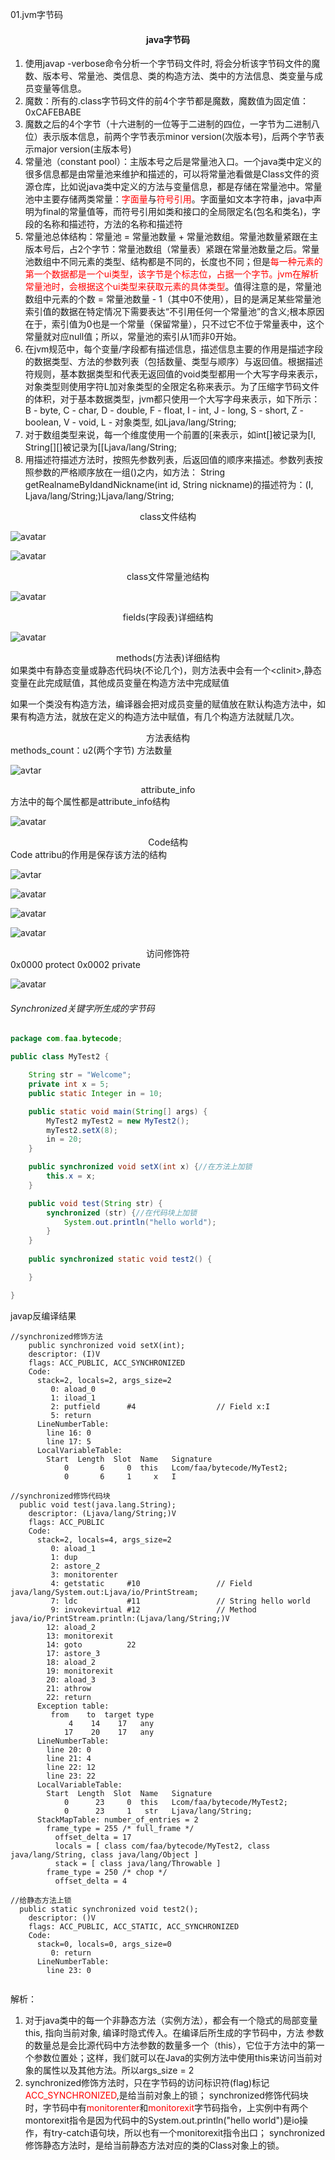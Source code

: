 01.jvm字节码

#### <center>java字节码</center>  

1. 使用javap -verbose命令分析一个字节码文件时, 将会分析该字节码文件的魔数、版本号、常量池、类信息、类的构造方法、类中的方法信息、类变量与成员变量等信息。  
2. 魔数：所有的.class字节码文件的前4个字节都是魔数，魔数值为固定值：0xCAFEBABE 
3. 魔数之后的4个字节（十六进制的一位等于二进制的四位，一字节为二进制八位）表示版本信息，前两个字节表示minor version(次版本号)，后两个字节表示major version(主版本号)  
4. 常量池（constant pool）：主版本号之后是常量池入口。一个java类中定义的很多信息都是由常量池来维护和描述的，可以将常量池看做是Class文件的资源仓库，比如说java类中定义的方法与变量信息，都是存储在常量池中。常量池中主要存储两类常量：<font color=red>字面量</font>与<font color=red>符号引用</font>。字面量如文本字符串，java中声明为final的常量值等，而符号引用如类和接口的全局限定名(包名和类名)，字段的名称和描述符，方法的名称和描述符  
5. 常量池总体结构：常量池 = 常量池数量 + 常量池数组。常量池数量紧跟在主版本号后，占2个字节：常量池数组（常量表）紧跟在常量池数量之后。常量池数组中不同元素的类型、结构都是不同的，长度也不同；但是<font color=red>每一种元素的第一个数据都是一个ui类型，该字节是个标志位，占据一个字节。jvm在解析常量池时，会根据这个ui类型来获取元素的具体类型</font>。值得注意的是，常量池数组中元素的个数 = 常量池数量 - 1（其中0不使用），目的是满足某些常量池索引值的数据在特定情况下需要表达“不引用任何一个常量池”的含义;根本原因在于，索引值为0也是一个常量（保留常量），只不过它不位于常量表中，这个常量就对应null值；所以，常量池的索引从1而非0开始。
6. 在jvm规范中，每个变量/字段都有描述信息，描述信息主要的作用是描述字段的数据类型、方法的参数列表（包括数量、类型与顺序）与返回值。根据描述符规则，基本数据类型和代表无返回值的void类型都用一个大写字母来表示，对象类型则使用字符L加对象类型的全限定名称来表示。为了压缩字节码文件的体积，对于基本数据类型，jvm都只使用一个大写字母来表示，如下所示：B - byte, C - char, D - double, F - float, I - int, J - long, S - short, Z - boolean, V - void, L - 对象类型, 如Ljava/lang/String; 
7. 对于数组类型来说，每一个维度使用一个前置的[来表示，如int[]被记录为[I, String[][]被记录为[[Ljava/lang/String;
8. 用描述符描述方法时，按照先参数列表，后返回值的顺序来描述。参数列表按照参数的严格顺序放在一组()之内，如方法：
String getRealnameByIdandNickname(int id, String nickname)的描述符为：(I, Ljava/lang/String;)Ljava/lang/String;



<center>class文件结构</center>

![avatar](https://note.youdao.com/yws/public/resource/56c2e10f6a79c4c42ee7c3dc939f1e44/xmlnote/WEBRESOURCE9f3aeafc3ce413f932664a3f205efa6b/3248)  

![avatar](https://note.youdao.com/yws/public/resource/56c2e10f6a79c4c42ee7c3dc939f1e44/xmlnote/WEBRESOURCEf72468adcd10060ca93ff075c178b388/3232)

<center>class文件常量池结构</center>  

![avatar](https://note.youdao.com/yws/public/resource/56c2e10f6a79c4c42ee7c3dc939f1e44/xmlnote/WEBRESOURCE7436f787a70a60efdb962c860e6a04d7/3220)

<center>fields(字段表)详细结构</center>

![avatar](https://note.youdao.com/yws/public/resource/56c2e10f6a79c4c42ee7c3dc939f1e44/xmlnote/WEBRESOURCEd95dafef6f6e19e042df1e3303ff54f6/3257)

<center>methods(方法表)详细结构</center>
如果类中有静态变量或静态代码块(不论几个)，则方法表中会有一个&lt;clinit&gt;,静态变量在此完成赋值，其他成员变量在构造方法中完成赋值

如果一个类没有构造方法，编译器会把对成员变量的赋值放在默认构造方法中，如果有构造方法，就放在定义的构造方法中赋值，有几个构造方法就赋几次。 

<center>方法表结构</center>
methods_count：u2(两个字节) 方法数量

![avtar](https://note.youdao.com/yws/public/resource/56c2e10f6a79c4c42ee7c3dc939f1e44/xmlnote/WEBRESOURCE5e82af0a7107f05839c1f0bf29cdd73e/3238)  

<center>attribute_info</center>
方法中的每个属性都是attribute_info结构	

![avatar](https://note.youdao.com/yws/public/resource/56c2e10f6a79c4c42ee7c3dc939f1e44/xmlnote/WEBRESOURCEe479754802343075f139975748c18823/3268)

<center>Code结构</center>
Code attribu的作用是保存该方法的结构
   
![avtar](https://note.youdao.com/yws/public/resource/56c2e10f6a79c4c42ee7c3dc939f1e44/xmlnote/WEBRESOURCEaab918c803a881c9aeaeaf453d8b88ec/3271)

![avatar](https://note.youdao.com/yws/public/resource/56c2e10f6a79c4c42ee7c3dc939f1e44/xmlnote/WEBRESOURCE13f4a24aca83bfbdadd3f17c07d6d1c6/3276)

![avatar](https://note.youdao.com/yws/public/resource/56c2e10f6a79c4c42ee7c3dc939f1e44/xmlnote/WEBRESOURCEe7c469dfe8ec134ded93621a97813eae/3280)

![avatar](https://note.youdao.com/yws/public/resource/56c2e10f6a79c4c42ee7c3dc939f1e44/xmlnote/WEBRESOURCE59caf240fa042fab8d910db10bb665c5/3283)

<center>访问修饰符</center>
0x0000	protect
0x0002  private

![avatar](https://note.youdao.com/yws/public/resource/56c2e10f6a79c4c42ee7c3dc939f1e44/xmlnote/WEBRESOURCEefa84a78d731ce350003ad55a2afa0ac/3260)



###### Synchronized关键字所生成的字节码


```java
package com.faa.bytecode;

public class MyTest2 {

    String str = "Welcome";
    private int x = 5;
    public static Integer in = 10;

    public static void main(String[] args) {
        MyTest2 myTest2 = new MyTest2();
        myTest2.setX(8);
        in = 20;
    }

    public synchronized void setX(int x) {//在方法上加锁
        this.x = x;
    }

    public void test(String str) {
        synchronized (str) {//在代码块上加锁
            System.out.println("hello world");
        }
    }
    
    public synchronized static void test2() {

    }

}
```
javap反编译结果
```
//synchronized修饰方法
    public synchronized void setX(int);
    descriptor: (I)V
    flags: ACC_PUBLIC, ACC_SYNCHRONIZED
    Code:
      stack=2, locals=2, args_size=2
         0: aload_0
         1: iload_1
         2: putfield      #4                  // Field x:I
         5: return
      LineNumberTable:
        line 16: 0
        line 17: 5
      LocalVariableTable:
        Start  Length  Slot  Name   Signature
            0       6     0  this   Lcom/faa/bytecode/MyTest2;
            0       6     1     x   I

//synchronized修饰代码块
  public void test(java.lang.String);
    descriptor: (Ljava/lang/String;)V
    flags: ACC_PUBLIC
    Code:
      stack=2, locals=4, args_size=2
         0: aload_1
         1: dup
         2: astore_2
         3: monitorenter
         4: getstatic     #10                 // Field java/lang/System.out:Ljava/io/PrintStream;
         7: ldc           #11                 // String hello world
         9: invokevirtual #12                 // Method java/io/PrintStream.println:(Ljava/lang/String;)V
        12: aload_2
        13: monitorexit
        14: goto          22
        17: astore_3
        18: aload_2
        19: monitorexit
        20: aload_3
        21: athrow
        22: return
      Exception table:
         from    to  target type
             4    14    17   any
            17    20    17   any
      LineNumberTable:
        line 20: 0
        line 21: 4
        line 22: 12
        line 23: 22
      LocalVariableTable:
        Start  Length  Slot  Name   Signature
            0      23     0  this   Lcom/faa/bytecode/MyTest2;
            0      23     1   str   Ljava/lang/String;
      StackMapTable: number_of_entries = 2
        frame_type = 255 /* full_frame */
          offset_delta = 17
          locals = [ class com/faa/bytecode/MyTest2, class java/lang/String, class java/lang/Object ]
          stack = [ class java/lang/Throwable ]
        frame_type = 250 /* chop */
          offset_delta = 4
     
//给静态方法上锁     
  public static synchronized void test2();
    descriptor: ()V
    flags: ACC_PUBLIC, ACC_STATIC, ACC_SYNCHRONIZED
    Code:
      stack=0, locals=0, args_size=0
         0: return
      LineNumberTable:
        line 23: 0


```
解析：  
1. 对于java类中的每一个非静态方法（实例方法），都会有一个隐式的局部变量this, 指向当前对象, 编译时隐式传入。在编译后所生成的字节码中，方法 参数 的数量总是会比源代码中方法参数的数量多一个（this），它位于方法中的第一个参数位置处；这样，我们就可以在Java的实例方法中使用this来访问当前对象的属性以及其他方法。所以args_size = 2
2. synchronized修饰方法时，只在字节码的访问标识符(flag)标记<font color=red>ACC_SYNCHRONIZED</font>,是给当前对象上的锁；
synchronized修饰代码块时，字节码中有<font color=red>monitorenter</font>和<font color=red>monitorexit</font>字节码指令，上实例中有两个montorexit指令是因为代码中的System.out.println("hello world")是io操作，有try-catch语句块，所以也有一个monitorexit指令出口；
synchronized修饰静态方法时，是给当前静态方法对应的类的Class对象上的锁。

